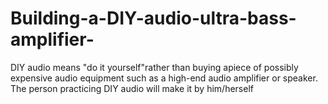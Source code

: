 # Building-a-DIY-audio-ultra-bass-amplifier-
DIY audio means "do it yourself"rather than buying apiece of possibly expensive audio equipment such as a high-end audio amplifier or speaker.
The person practicing DIY audio will make it by him/herself 
